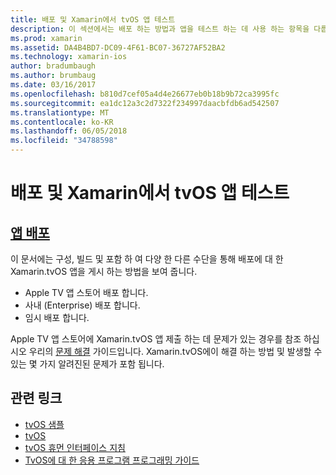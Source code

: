 ```yaml
---
title: 배포 및 Xamarin에서 tvOS 앱 테스트
description: 이 섹션에서는 배포 하는 방법과 앱을 테스트 하는 데 사용 하는 항목을 다룹니다. 이 항목에는 디버깅, 테스터 및 Apple TV 앱 스토어에 응용 프로그램을 게시 하는 방법에 대 한 배포에 사용 되는 도구 등 포함 됩니다.
ms.prod: xamarin
ms.assetid: DA4B4BD7-DC09-4F61-BC07-36727AF52BA2
ms.technology: xamarin-ios
author: bradumbaugh
ms.author: brumbaug
ms.date: 03/16/2017
ms.openlocfilehash: b810d7cef05a4d4e26677eb0b18b9b72ca3995fc
ms.sourcegitcommit: ea1dc12a3c2d7322f234997daacbfdb6ad542507
ms.translationtype: MT
ms.contentlocale: ko-KR
ms.lasthandoff: 06/05/2018
ms.locfileid: "34788598"
---
```

# <a name="deploying-and-testing-tvos-apps-in-xamarin"></a>배포 및 Xamarin에서 tvOS 앱 테스트

## <a name="app-distributioniostvosdeploy-testapp-distributionindexmd"></a>[앱 배포](~/ios/tvos/deploy-test/app-distribution/index.md)

이 문서에는 구성, 빌드 및 포함 하 여 다양 한 다른 수단을 통해 배포에 대 한 Xamarin.tvOS 앱을 게시 하는 방법을 보여 줍니다.

- Apple TV 앱 스토어 배포 합니다.
- 사내 (Enterprise) 배포 합니다.
- 임시 배포 합니다.

Apple TV 앱 스토어에 Xamarin.tvOS 앱 제출 하는 데 문제가 있는 경우를 참조 하십시오 우리의 [문제 해결](~/ios/tvos/troubleshooting.md) 가이드입니다. Xamarin.tvOS에이 해결 하는 방법 및 발생할 수 있는 몇 가지 알려진된 문제가 포함 됩니다.

## <a name="related-links"></a>관련 링크

- [tvOS 샘플](https://developer.xamarin.com/samples/tvos/all/)
- [tvOS](https://developer.apple.com/tvos/)
- [tvOS 휴먼 인터페이스 지침](https://developer.apple.com/tvos/human-interface-guidelines/)
- [TvOS에 대 한 응용 프로그램 프로그래밍 가이드](https://developer.apple.com/library/prerelease/tvos/documentation/General/Conceptual/AppleTV_PG/)
